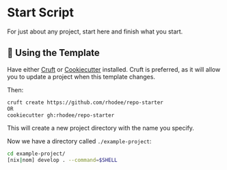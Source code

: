 # Start Script

For just about any project, start here and finish what you start.

## 🍪 Using the Template

Have either [Cruft](https://cruft.github.io/cruft/#installation) or [Cookiecutter](https://cookiecutter.readthedocs.io/en/1.7.2/installation.html) installed.
Cruft is preferred, as it will allow you to update a project when this template changes.

Then:

```sh
cruft create https://github.com/rhodee/repo-starter
OR
cookiecutter gh:rhodee/repo-starter
```

This will create a new project directory with the name you specify.

Now we have a directory called `./example-project`:

```sh
cd example-project/
[nix|nom] develop . --command=$SHELL
```
